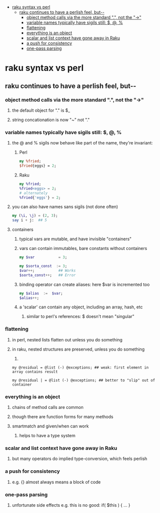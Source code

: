 - [raku syntax vs perl](#orgb5490f5)
  - [raku continues to have a perlish feel, but--](#orgfa4cbfd)
    - [object method calls via the more standard ".", not the "->"](#org80f2249)
    - [variable names typically have sigils still: $, @, %](#org9352258)
    - [flattening](#orga77ffda)
    - [everything is an object](#org06a5373)
    - [scalar and list context have gone away in Raku](#org0092d4d)
    - [a push for consistency](#orgf2cc2cd)
    - [one-pass parsing](#orgecf2384)


<a id="orgb5490f5"></a>

# raku syntax vs perl


<a id="orgfa4cbfd"></a>

## raku continues to have a perlish feel, but--


<a id="org80f2249"></a>

### object method calls via the more standard ".", not the "->"

1.  the default object for "." is $\_

2.  string concationation is now "~" not "."


<a id="org9352258"></a>

### variable names typically have sigils still: $, @, %

1.  the @ and % sigils now behave like part of the name, they're invariant:

    1.  Perl
    
        ```perl
        my %fried;
        $fried{eggs} = 2;
        ```
    
    2.  Raku
    
        ```raku
        my %fried;
        %fried<eggs> = 2;
        # alternately
        %fried{'eggs'} = 2;
        ```

2.  you can also have names sans sigils (not done often)

    ```raku
    my (\i, \j) = (2, 3);
    say i + j:  ## 5
    ```

3.  containers

    1.  typical vars are mutable, and have invisible "containers"
    
    2.  vars can contain immutables, bare constants without containers
    
        ```raku
        my $var           = 3;
        
        my $sorta_const  := 3;
        $var++;           ## Works
        $sorta_const++;   ## Error
        ```
    
    3.  binding operator can create aliases: here $var is incremented too
    
        ```raku
        my $alias  :=  $var;  
        $alias++;
        ```
    
    4.  a 'scalar' can contain any object, including an array, hash, etc
    
        1.  similar to perl's references: $ doesn't mean "singular"


<a id="orga77ffda"></a>

### flattening

1.  in perl, nested lists flatten out unless you do something

2.  in raku, nested structures are preserved, unless you do something

    1.  
    
        my @residual = @list (-) @exceptions; ## weak: first element in array contains result
        
        my @residual | = @list (-) @exceptions; ## better to "slip" out of container


<a id="org06a5373"></a>

### everything is an object

1.  chains of method calls are common

2.  though there are function forms for many methods

3.  smartmatch and given/when can work

    1.  helps to have a type system


<a id="org0092d4d"></a>

### scalar and list context have gone away in Raku

1.  but many operators do implied type-conversion, which feels perlish


<a id="orgf2cc2cd"></a>

### a push for consistency

1.  e.g. {} almost always means a block of code


<a id="orgecf2384"></a>

### one-pass parsing

1.  unfortunate side effects e.g. this is no good: if( $this ) { &#x2026; }
